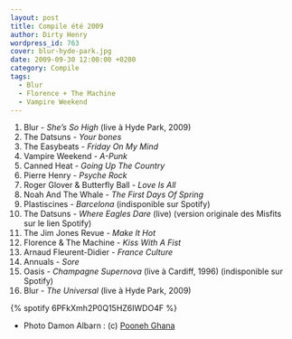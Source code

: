 ```yaml
---
layout: post
title: Compile été 2009
author: Dirty Henry
wordpress_id: 763
cover: blur-hyde-park.jpg
date: 2009-09-30 12:00:00 +0200
category: Compile
tags:
  - Blur
  - Florence + The Machine
  - Vampire Weekend
---
```


1. Blur - _She’s So High_ (live à Hyde Park, 2009)
1. The Datsuns - _Your bones_
1. The Easybeats - _Friday On My Mind_
1. Vampire Weekend - _A-Punk_
1. Canned Heat - _Going Up The Country_
1. Pierre Henry - _Psyche Rock_
1. Roger Glover & Butterfly Ball - _Love Is All_
1. Noah And The Whale - _The First Days Of Spring_
1. Plastiscines - _Barcelona_ (indisponible sur Spotify)
1. The Datsuns - _Where Eagles Dare_ (live) (version originale des Misfits sur
   le lien Spotify)
1. The Jim Jones Revue - _Make It Hot_
1. Florence & The Machine - _Kiss With A Fist_
1. Arnaud Fleurent-Didier - _France Culture_
1. Annuals - _Sore_
1. Oasis - _Champagne Supernova_ (live à Cardiff, 1996) (indisponible sur
   Spotify)
1. Blur - _The Universal_ (live à Hyde Park, 2009)

{% spotify 6PFkXmh2P0Q15HZ6IWDO4F %}

- Photo Damon Albarn : (c) [Pooneh Ghana](http://www.flickr.com/photos/pooneh/)
